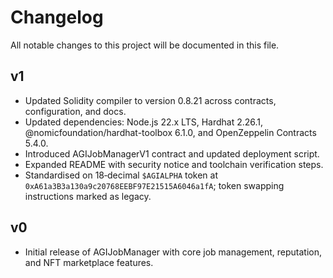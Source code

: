 # Changelog

All notable changes to this project will be documented in this file.

## v1
- Updated Solidity compiler to version 0.8.21 across contracts, configuration, and docs.
- Updated dependencies: Node.js 22.x LTS, Hardhat 2.26.1, @nomicfoundation/hardhat-toolbox 6.1.0, and OpenZeppelin Contracts 5.4.0.
- Introduced AGIJobManagerV1 contract and updated deployment script.
- Expanded README with security notice and toolchain verification steps.
- Standardised on 18‑decimal `$AGIALPHA` token at `0xA61a3B3a130a9c20768EEBF97E21515A6046a1fA`; token swapping instructions marked as legacy.

## v0
- Initial release of AGIJobManager with core job management, reputation, and NFT marketplace features.
